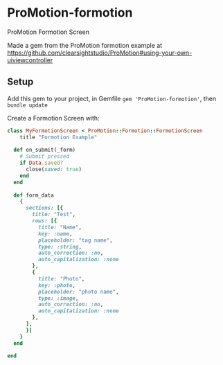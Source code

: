 # ProMotion-formotion

ProMotion Formotion Screen

Made a gem from the ProMotion formotion example at https://github.com/clearsightstudio/ProMotion#using-your-own-uiviewcontroller

## Setup

Add this gem to your project, in Gemfile `gem 'ProMotion-formotion'`,
then `bundle update`

Create a Formotion Screen with:
```ruby
class MyFormotionScreen < ProMotion::Formotion::FormotionScreen
	title "Formotion Example"
  
  def on_submit(_form)
    # Submit pressed
    if Data.saved?
      close(saved: true)
    end
  end
  
  def form_data
    {
      sections: [{
        title: "Test",
        rows: [{
          title: "Name",
          key: :name,
          placeholder: "tag name",
          type: :string,
          auto_correction: :no,
          auto_capitalization: :none
        },
        {
          title: "Photo",
          key: :photo,
          placeholder: "photo name",
          type: :image,
          auto_correction: :no,
          auto_capitalization: :none
        },
      ],
      }]
    }
  end

end
``` 
